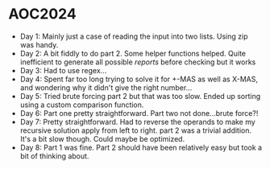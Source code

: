 # AOC2024
- Day 1: Mainly just a case of reading the input into two lists. Using zip was handy.
- Day 2: A bit fiddly to do part 2. Some helper functions helped. Quite inefficient to generate all possible _reports_ before checking but it works
- Day 3: Had to use regex...
- Day 4: Spent far too long trying to solve it for +-MAS as well as X-MAS, and wondering why it didn't give the right number...
- Day 5: Tried brute forcing part 2 but that was too slow. Ended up sorting using a custom comparison function.
- Day 6: Part one pretty straightforward. Part two not done...brute force?!
- Day 7: Pretty straightforward. Had to reverse the operands to make my recursive solution apply from left to right. part 2 was a trivial addition. It's a bit slow though. Could maybe be optimized.
- Day 8: Part 1 was fine. Part 2 should have been relatively easy but took a bit of thinking about.
